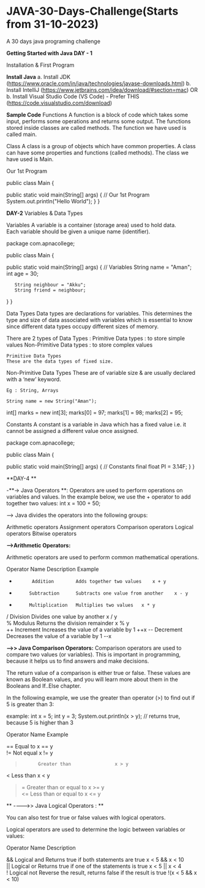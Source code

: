 # JAVA-30-Days-Challenge(Starts from 31-10-2023)
A 30 days java programing challenge

**Getting Started with Java DAY - 1**

Installation & First Program

**Install Java**
a. Install JDK (https://www.oracle.com/in/java/technologies/javase-downloads.html)
b. Install IntelliJ (https://www.jetbrains.com/idea/download/#section=mac)
		OR
b. Install Visual Studio Code (VS Code) - Prefer THIS (https://code.visualstudio.com/download)



**Sample Code**
Functions
A function is a block of code which takes some input, performs some operations and returns some output. 
The functions stored inside classes are called methods.
The function we have used is called main.

Class
A class is a group of objects which have common properties. A class can have some properties and functions (called methods).
The class we have used is Main.

Our 1st Program

public class Main {

   public static void main(String[] args) {
  // Our 1st Program
       System.out.println("Hello World");
   }
}

**DAY-2**
Variables & Data Types

Variables
A variable is a container (storage area) used to hold data.  
Each variable should be given a unique name (identifier).  

package com.apnacollege;

public class Main {

   public static void main(String[] args) {
      // Variables
       String name = "Aman";
       int age = 30;

       String neighbour = "Akku";
       String friend = neighbour;
   }
}


Data Types
Data types are declarations for variables. This determines the type and size of  data associated with variables which is essential to know since different data  types occupy different sizes of memory.

There are 2 types of Data Types :
Primitive Data types : to store simple values
Non-Primitive Data types : to store complex values

	Primitive Data Types
	These are the data types of fixed size.
Non-Primitive Data Types
	These are of variable size & are usually declared with a ‘new’ keyword.

	Eg : String, Arrays

	String name = new String("Aman");
int[] marks = new int[3];
marks[0] = 97;
marks[1] = 98;
marks[2] = 95;

Constants
A constant is a variable in Java which has a fixed value i.e. it cannot be assigned a different value once assigned.

package com.apnacollege;

public class Main {

   public static void main(String[] args) {
  // Constants
       final float PI = 3.14F;
   }
}

**DAY-4 **

-**-> Java Operators **:
Operators are used to perform operations on variables and values.
In the example below, we use the + operator to add together two values:
int x = 100 + 50;

--> Java divides the operators into the following groups:

Arithmetic operators
Assignment operators
Comparison operators
Logical operators
Bitwise operators

**-->Arithmetic Operators:**

Arithmetic operators are used to perform common mathematical operations.

Operator  	Name	        Description	Example	
+	        Addition	    Adds together two values	x + y	
-	       Subtraction	    Subtracts one value from another	x - y	
*	       Multiplication	Multiplies two values	x * y	
/	        Division	    Divides one value by another	x / y	
%	        Modulus	        Returns the division remainder	x % y	
++	        Increment	    Increases the value of a variable by 1	++x	
--	        Decrement	    Decreases the value of a variable by 1	--x

**-->> Java Comparison Operators:**
Comparison operators are used to compare two values (or variables). This is important in programming, because it helps us to find answers and make decisions.

The return value of a comparison is either true or false. These values are known as Boolean values, and you will learn more about them in the Booleans and If..Else chapter.

In the following example, we use the greater than operator (>) to find out if 5 is greater than 3:

example:
int x = 5;
int y = 3;
System.out.println(x > y); // returns true, because 5 is higher than 3

Operator	Name	                    Example	

==	        Equal to	                x == y	
!=	        Not equal	                x != y	
>	        Greater than	            x > y	
<	        Less than	                x < y	
>=	        Greater than or equal to	x >= y	
<=	        Less than or equal to	    x <= y	

**
---->> Java Logical Operators : **

You can also test for true or false values with logical operators.

Logical operators are used to determine the logic between variables or values:

Operator	Name	            Description

&& 	        Logical and	        Returns true if both statements are true	x < 5 &&  x < 10	
||          Logical or	        Returns true if one of the statements is true	x < 5 || x < 4	
!	        Logical not	        Reverse the result, returns false if the result is true	!(x < 5 && x < 10)	


